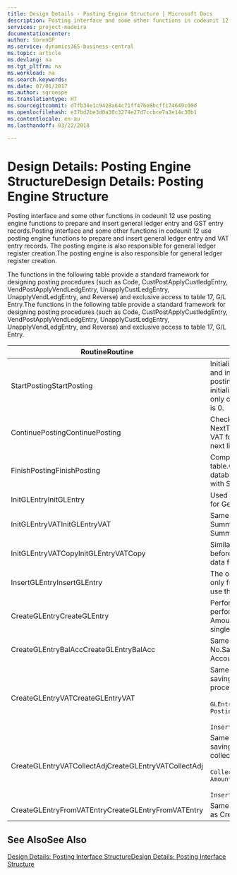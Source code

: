 ```yaml
---
title: Design Details - Posting Engine Structure | Microsoft Docs
description: Posting interface and some other functions in codeunit 12 use posting engine functions to prepare and insert general ledger entry and GST entry records. The posting engine is also responsible for general ledger register creation.
services: project-madeira
documentationcenter: 
author: SorenGP
ms.service: dynamics365-business-central
ms.topic: article
ms.devlang: na
ms.tgt_pltfrm: na
ms.workload: na
ms.search.keywords: 
ms.date: 07/01/2017
ms.author: sgroespe
ms.translationtype: HT
ms.sourcegitcommit: d7fb34e1c9428a64c71ff47be8bcff174649c00d
ms.openlocfilehash: e37bd2be3d0a30c3274e27d7ccbce7a3e14c30b1
ms.contentlocale: en-au
ms.lasthandoff: 03/22/2018

---
```

# <a name="design-details-posting-engine-structure"></a><span data-ttu-id="d1189-104">Design Details: Posting Engine Structure</span><span class="sxs-lookup"><span data-stu-id="d1189-104">Design Details: Posting Engine Structure</span></span>
<span data-ttu-id="d1189-105">Posting interface and some other functions in codeunit 12 use posting engine functions to prepare and insert general ledger entry and GST entry records.</span><span class="sxs-lookup"><span data-stu-id="d1189-105">Posting interface and some other functions in codeunit 12 use posting engine functions to prepare and insert general ledger entry and VAT entry records.</span></span> <span data-ttu-id="d1189-106">The posting engine is also responsible for general ledger register creation.</span><span class="sxs-lookup"><span data-stu-id="d1189-106">The posting engine is also responsible for general ledger register creation.</span></span>  
  
 <span data-ttu-id="d1189-107">The functions in the following table provide a standard framework for designing posting procedures (such as Code, CustPostApplyCustledgEntry, VendPostApplyVendLedgEntry, UnapplyCustLedgEntry, UnapplyVendLedgEntry, and Reverse) and exclusive access to table 17, G/L Entry.</span><span class="sxs-lookup"><span data-stu-id="d1189-107">The functions in the following table provide a standard framework for designing posting procedures (such as Code, CustPostApplyCustledgEntry, VendPostApplyVendLedgEntry, UnapplyCustLedgEntry, UnapplyVendLedgEntry, and Reverse) and exclusive access to table 17, G/L Entry.</span></span>  
  
|<span data-ttu-id="d1189-108">Routine</span><span class="sxs-lookup"><span data-stu-id="d1189-108">Routine</span></span>|<span data-ttu-id="d1189-109">Description</span><span class="sxs-lookup"><span data-stu-id="d1189-109">Description</span></span>|  
|-------------|---------------------------------------|  
|<span data-ttu-id="d1189-110">StartPosting</span><span class="sxs-lookup"><span data-stu-id="d1189-110">StartPosting</span></span>|<span data-ttu-id="d1189-111">Initialises posting buffer TempGLEntryBuf, locks G/L Entry and GST Entry tables, and initialises Accounting Period, G/L Register, and Exchange Rate.</span><span class="sxs-lookup"><span data-stu-id="d1189-111">Initializes posting buffer TempGLEntryBuf, locks G/L Entry and VAT Entry tables, and initializes Accounting Period, G/L Register, and Exchange Rate.</span></span> <span data-ttu-id="d1189-112">Should be called only once, then NextEntryNo is 0.</span><span class="sxs-lookup"><span data-stu-id="d1189-112">Should be called only once, then NextEntryNo is 0.</span></span>|  
|<span data-ttu-id="d1189-113">ContinuePosting</span><span class="sxs-lookup"><span data-stu-id="d1189-113">ContinuePosting</span></span>|<span data-ttu-id="d1189-114">Checks and posts unrealised GST for previous transaction increment NextTransactionNo and prepares post of next line.</span><span class="sxs-lookup"><span data-stu-id="d1189-114">Checks and posts unrealized VAT for previous transaction increment NextTransactionNo and prepares post of next line.</span></span>|  
|<span data-ttu-id="d1189-115">FinishPosting</span><span class="sxs-lookup"><span data-stu-id="d1189-115">FinishPosting</span></span>|<span data-ttu-id="d1189-116">Completes posting by inserting G/L entries from temporary buffer into database table.</span><span class="sxs-lookup"><span data-stu-id="d1189-116">Completes posting by inserting G/L entries from temporary buffer into database table.</span></span> <span data-ttu-id="d1189-117">Always used together with StartPosting.</span><span class="sxs-lookup"><span data-stu-id="d1189-117">Always used together with StartPosting.</span></span> <span data-ttu-id="d1189-118">Checks for inconsistencies.</span><span class="sxs-lookup"><span data-stu-id="d1189-118">Checks for inconsistencies.</span></span>|  
|<span data-ttu-id="d1189-119">InitGLEntry</span><span class="sxs-lookup"><span data-stu-id="d1189-119">InitGLEntry</span></span>|<span data-ttu-id="d1189-120">Used to initialise new G/L entry for Gen. Jnl Line.</span><span class="sxs-lookup"><span data-stu-id="d1189-120">Used to initialize new G/L entry for Gen. Jnl Line.</span></span> <span data-ttu-id="d1189-121">Returns GLEntry as parameter.</span><span class="sxs-lookup"><span data-stu-id="d1189-121">Returns GLEntry as parameter.</span></span>|  
|<span data-ttu-id="d1189-122">InitGLEntryVAT</span><span class="sxs-lookup"><span data-stu-id="d1189-122">InitGLEntryVAT</span></span>|<span data-ttu-id="d1189-123">Same as InitGLEntry, but also assigns Bal. Account No. and SummarizeVAT.</span><span class="sxs-lookup"><span data-stu-id="d1189-123">Same as InitGLEntry, but also assigns Bal. Account No. and SummarizeVAT.</span></span>|  
|<span data-ttu-id="d1189-124">InitGLEntryVATCopy</span><span class="sxs-lookup"><span data-stu-id="d1189-124">InitGLEntryVATCopy</span></span>|<span data-ttu-id="d1189-125">Similar to InitGLEntryGST, but also copies posting groups data from GST Entry before SummariseGST.</span><span class="sxs-lookup"><span data-stu-id="d1189-125">Similar to InitGLEntryVAT, but also copies posting groups data from VAT Entry before SummarizeVAT.</span></span>|  
|<span data-ttu-id="d1189-126">InsertGLEntry</span><span class="sxs-lookup"><span data-stu-id="d1189-126">InsertGLEntry</span></span>|<span data-ttu-id="d1189-127">The only function that inserts G/L entry into global TempGLEntryBuf table.</span><span class="sxs-lookup"><span data-stu-id="d1189-127">The only function that inserts G/L entry into global TempGLEntryBuf table.</span></span> <span data-ttu-id="d1189-128">Always use this function for insert.</span><span class="sxs-lookup"><span data-stu-id="d1189-128">Always use this function for insert.</span></span>|  
|<span data-ttu-id="d1189-129">CreateGLEntry</span><span class="sxs-lookup"><span data-stu-id="d1189-129">CreateGLEntry</span></span>|<span data-ttu-id="d1189-130">Performs an InitGLEntry, assigns Additional Currency Amount, and then performs InsertGLEntry.</span><span class="sxs-lookup"><span data-stu-id="d1189-130">Performs an InitGLEntry, assigns Additional Currency Amount, and then performs InsertGLEntry.</span></span> <span data-ttu-id="d1189-131">Replaces several lines of code with a single function call.</span><span class="sxs-lookup"><span data-stu-id="d1189-131">Replaces several lines of code with a single function call.</span></span>|  
|<span data-ttu-id="d1189-132">CreateGLEntryBalAcc</span><span class="sxs-lookup"><span data-stu-id="d1189-132">CreateGLEntryBalAcc</span></span>|<span data-ttu-id="d1189-133">Same as CreateGLEntry, but also assigns Bal. Account Type and Bal. Account No.</span><span class="sxs-lookup"><span data-stu-id="d1189-133">Same as CreateGLEntry, but also assigns Bal. Account Type and Bal. Account No.</span></span>|  
|<span data-ttu-id="d1189-134">CreateGLEntryVAT</span><span class="sxs-lookup"><span data-stu-id="d1189-134">CreateGLEntryVAT</span></span>|<span data-ttu-id="d1189-135">Same as CreateGLEntry, but with additional processing for posting groups and saving to temporary GST buffer:</span><span class="sxs-lookup"><span data-stu-id="d1189-135">Same as CreateGLEntry, but with additional processing for posting groups and saving to temporary VAT buffer:</span></span><br /><br /> `GLEntry.CopyPostingGroupsFromDtldCVBuf(DtldCVLedgEntryBuf,GenJnlLine."Gen. Posting Type");`<br /><br /> `InsertVATEntriesFromTemp(DtldCVLedgEntryBuf,GLEntry);`|  
|<span data-ttu-id="d1189-136">CreateGLEntryVATCollectAdj</span><span class="sxs-lookup"><span data-stu-id="d1189-136">CreateGLEntryVATCollectAdj</span></span>|<span data-ttu-id="d1189-137">Same as CreateGLEntry, but with additional collection of adjustments and saving to temporary GST buffer:</span><span class="sxs-lookup"><span data-stu-id="d1189-137">Same as CreateGLEntry, but with additional collection of adjustments and saving to temporary VAT buffer:</span></span><br /><br /> `CollectAdjustment(AdjAmount,GLEntry.Amount,GLEntry."Additional-Currency Amount",OriginalDateSet);`<br /><br /> `InsertVATEntriesFromTemp(DtldCVLedgEntryBuf,GLEntry);`|  
|<span data-ttu-id="d1189-138">CreateGLEntryFromVATEntry</span><span class="sxs-lookup"><span data-stu-id="d1189-138">CreateGLEntryFromVATEntry</span></span>|<span data-ttu-id="d1189-139">Same as CreateGLEntry, but also copies posting groups from GST entry.</span><span class="sxs-lookup"><span data-stu-id="d1189-139">Same as CreateGLEntry, but also copies posting groups from VAT entry.</span></span>|  
  
## <a name="see-also"></a><span data-ttu-id="d1189-140">See Also</span><span class="sxs-lookup"><span data-stu-id="d1189-140">See Also</span></span>  
 [<span data-ttu-id="d1189-141">Design Details: Posting Interface Structure</span><span class="sxs-lookup"><span data-stu-id="d1189-141">Design Details: Posting Interface Structure</span></span>](design-details-posting-interface-structure.md)
